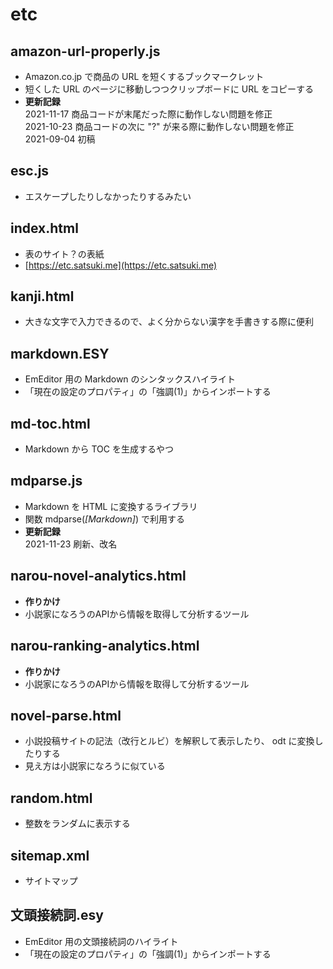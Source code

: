 # etc
## amazon-url-properly.js
* Amazon.co.jp で商品の URL を短くするブックマークレット
* 短くした URL のページに移動しつつクリップボードに URL をコピーする
* **更新記録**  
2021-11-17 商品コードが末尾だった際に動作しない問題を修正  
2021-10-23 商品コードの次に "?" が来る際に動作しない問題を修正  
2021-09-04 初稿

## esc.js
* エスケープしたりしなかったりするみたい

## index.html
* 表のサイト？の表紙
* [https://etc.satsuki.me](https://etc.satsuki.me)

## kanji.html
* 大きな文字で入力できるので、よく分からない漢字を手書きする際に便利

## markdown.ESY
* EmEditor 用の Markdown のシンタックスハイライト
* 「現在の設定のプロパティ」の「強調(1)」からインポートする

## md-toc.html
* Markdown から TOC を生成するやつ

## mdparse.js
* Markdown を HTML に変換するライブラリ
* 関数 mdparse(*[Markdown]*) で利用する
* **更新記録**  
2021-11-23 刷新、改名

## narou-novel-analytics.html
* **作りかけ**
* 小説家になろうのAPIから情報を取得して分析するツール

## narou-ranking-analytics.html
* **作りかけ**
* 小説家になろうのAPIから情報を取得して分析するツール

## novel-parse.html
* 小説投稿サイトの記法（改行とルビ）を解釈して表示したり、 odt に変換したりする
* 見え方は小説家になろうに似ている

## random.html
* 整数をランダムに表示する

## sitemap.xml
* サイトマップ

## 文頭接続詞.esy
* EmEditor 用の文頭接続詞のハイライト
* 「現在の設定のプロパティ」の「強調(1)」からインポートする
